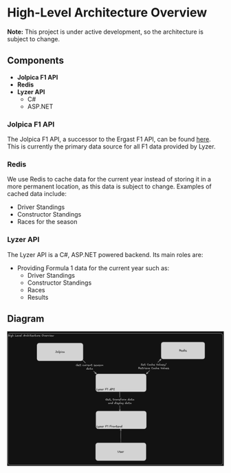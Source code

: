 # High-Level Architecture Overview

**Note:** This project is under active development, so the architecture is subject to change.

## Components

- **Jolpica F1 API**
- **Redis**
- **Lyzer API**
    - C#
    - ASP.NET

### Jolpica F1 API

The Jolpica F1 API, a successor to the Ergast F1 API, can be found [here](https://api.jolpi.ca/ergast/f1). This is currently the primary data source for all F1 data provided by Lyzer.

### Redis

We use Redis to cache data for the current year instead of storing it in a more permanent location, as this data is subject to change. Examples of cached data include:

- Driver Standings
- Constructor Standings
- Races for the season

### Lyzer API

The Lyzer API is a C#, ASP.NET powered backend. Its main roles are:

- Providing Formula 1 data for the current year such as:
    - Driver Standings
    - Constructor Standings
    - Races
    - Results

## Diagram

![High Level Architecture Diagram](./assets/high-level-architecture.png)

